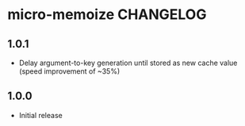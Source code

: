 # micro-memoize CHANGELOG

## 1.0.1

* Delay argument-to-key generation until stored as new cache value (speed improvement of ~35%)

## 1.0.0

* Initial release
